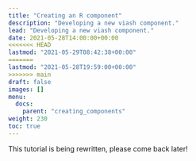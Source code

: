```yaml
---
title: "Creating an R component"
description: "Developing a new viash component."
lead: "Developing a new viash component."
date: 2021-05-28T14:00:00+00:00
<<<<<<< HEAD
lastmod: "2021-05-29T08:42:38+00:00"
=======
lastmod: "2021-05-28T19:59:00+00:00"
>>>>>>> main
draft: false
images: []
menu:
  docs:
    parent: "creating_components"
weight: 230
toc: true
---
```




This tutorial is being rewritten, please come back later!
